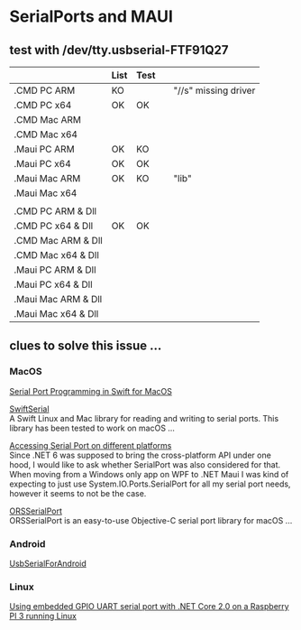 # SerialPorts and MAUI

## test with /dev/tty.usbserial-FTF91Q27
|                     | List | Test |  |                      |      
|---------------------|------|------|--|----------------------|
| .CMD PC ARM         |  KO  |      |  | "//s" missing driver |
| .CMD PC x64         |  OK  |  OK  |  |                      |
| .CMD Mac ARM        |      |      |  |                      |
| .CMD Mac x64        |      |      |  |                      |
| .Maui PC ARM        |  OK  |  KO  |  |                      |
| .Maui PC x64        |  OK  |  OK  |  |                      |
| .Maui Mac ARM       |  OK  |  KO  |  | "lib"                |
| .Maui Mac x64       |      |      |  |                      |
|                     |      |      |  |                      |
| .CMD PC ARM & Dll   |      |      |  |                      |
| .CMD PC x64 & Dll   |  OK  |  OK  |  |                      |
| .CMD Mac ARM & Dll  |      |      |  |                      |
| .CMD Mac x64 & Dll  |      |      |  |                      |
| .Maui PC ARM & Dll  |      |      |  |                      |
| .Maui PC x64 & Dll  |      |      |  |                      |
| .Maui Mac ARM & Dll |      |      |  |                      |
| .Maui Mac x64 & Dll |      |      |  |                      |
   
     
## clues to solve this issue ...
###  MacOS
[Serial Port Programming in Swift for MacOS](https://www.mac-usb-serial.com/docs/tutorials/serial-port-programming-swift-mac-os-x.html)

[SwiftSerial](https://github.com/yeokm1/SwiftSerial)   
A Swift Linux and Mac library for reading and writing to serial ports. This library has been tested to work on macOS ...   
   
[Accessing Serial Port on different platforms](https://github.com/dotnet/maui/discussions/4526)  
Since .NET 6 was supposed to bring the cross-platform API under one hood, I would like to ask whether SerialPort was also considered for that. When moving from a Windows only app on WPF to .NET Maui I was kind of expecting to just use System.IO.Ports.SerialPort for all my serial port needs, however it seems to not be the case.  
   
[ORSSerialPort](https://github.com/armadsen/ORSSerialPort)   
ORSSerialPort is an easy-to-use Objective-C serial port library for macOS ...   
   

### Android
[UsbSerialForAndroid](https://github.com/Jignesh-Darji/xamarin-usb-serial-for-android-2019)  


### Linux  
[Using embedded GPIO UART serial port with .NET Core 2.0 on a Raspberry PI 3 running Linux](https://github.com/Ellerbach/serialapp)

